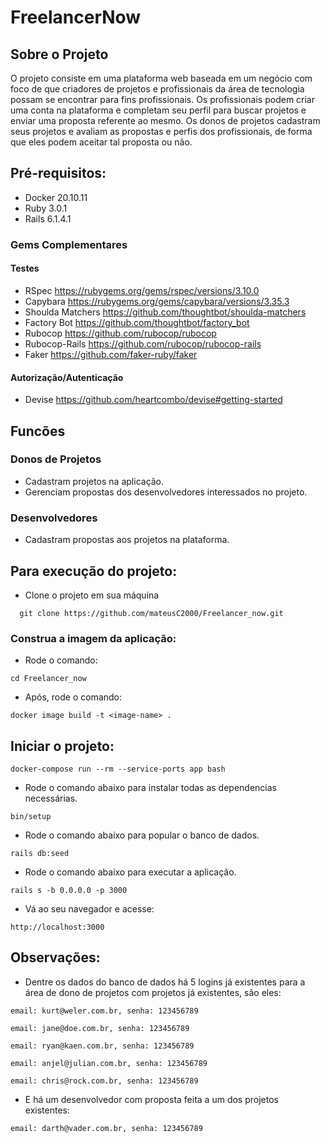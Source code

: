 # FreelancerNow

##  Sobre o Projeto

O projeto consiste em uma plataforma web baseada em um negócio com foco de que criadores de projetos e profissionais da área de tecnologia possam se encontrar para fins profissionais.
Os profissionais podem criar uma conta na plataforma e completam seu perfil  para buscar projetos e enviar uma
proposta referente ao mesmo. Os donos de projetos cadastram seus projetos e avaliam as propostas e perfis dos profissionais, de forma que eles podem aceitar tal proposta ou não.

## Pré-requisitos:

 * Docker 20.10.11
 * Ruby 3.0.1
 * Rails 6.1.4.1

### Gems Complementares

#### Testes

  * RSpec  https://rubygems.org/gems/rspec/versions/3.10.0
  * Capybara  https://rubygems.org/gems/capybara/versions/3.35.3
  * Shoulda Matchers  https://github.com/thoughtbot/shoulda-matchers
  * Factory Bot  https://github.com/thoughtbot/factory_bot
  * Rubocop https://github.com/rubocop/rubocop
  * Rubocop-Rails https://github.com/rubocop/rubocop-rails
  * Faker https://github.com/faker-ruby/faker
                                          
#### Autorização/Autenticação

  * Devise  https://github.com/heartcombo/devise#getting-started

## Funcões

### Donos de Projetos

  * Cadastram projetos na aplicação.
  * Gerenciam propostas dos desenvolvedores interessados no projeto.

### Desenvolvedores

  * Cadastram propostas aos projetos na plataforma.

## Para execução do projeto: 

  * Clone o projeto em sua máquina

```
  git clone https://github.com/mateusC2000/Freelancer_now.git
```
### Construa a imagem da aplicação:

  * Rode o comando: 
```
cd Freelancer_now
```
  * Após, rode  o comando: 
```
docker image build -t <image-name> .
```

## Iniciar o projeto:

```
docker-compose run --rm --service-ports app bash
```

  * Rode o comando abaixo para instalar todas as dependencias necessárias.
```
bin/setup
```
  * Rode o comando abaixo para popular o banco de dados.
```
rails db:seed
```
  * Rode o comando abaixo para executar a aplicação.
```
rails s -b 0.0.0.0 -p 3000
```
  * Vá ao seu navegador e acesse:
```
http://localhost:3000
```
## Observações:

  * Dentre os dados do banco de dados há 5 logins já existentes para a área de dono de projetos com projetos já existentes, são eles:
```
email: kurt@weler.com.br, senha: 123456789
```
```
email: jane@doe.com.br, senha: 123456789
```
```
email: ryan@kaen.com.br, senha: 123456789
```
```
email: anjel@julian.com.br, senha: 123456789
```
```
email: chris@rock.com.br, senha: 123456789
```

  * E há um desenvolvedor com proposta feita a um dos projetos existentes:
```
email: darth@vader.com.br, senha: 123456789
```